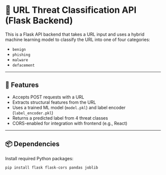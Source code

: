# 🔐 URL Threat Classification API (Flask Backend)

This is a Flask API backend that takes a URL input and uses a hybrid machine learning model to classify the URL into one of four categories:

- `benign`
- `phishing`
- `malware`
- `defacement`

---

## 🚀 Features

- Accepts POST requests with a URL
- Extracts structural features from the URL
- Uses a trained ML model (`model.pkl`) and label encoder (`label_encoder.pkl`)
- Returns a predicted label from 4 threat classes
- CORS-enabled for integration with frontend (e.g., React)

---

## 📦 Dependencies

Install required Python packages:

```bash
pip install flask flask-cors pandas joblib
```
